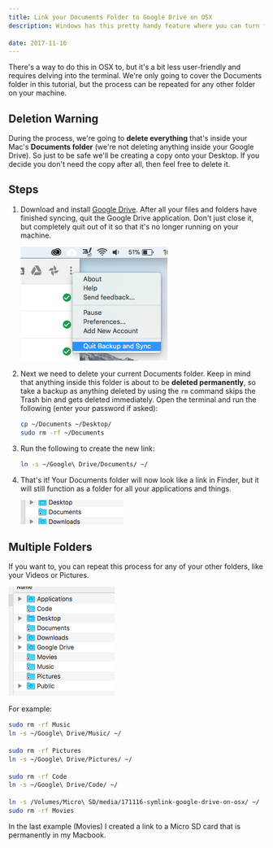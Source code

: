 ```yaml
---
title: Link your Documents Folder to Google Drive on OSX
description: Windows has this pretty handy feature where you can turn folders into links to other directories. For example, instead of your Documents folder existing in C:/Users/Me/Documents you could have it point to C:/Users/Me/Google Drive/Documents. That way you can just interact with your Documents folder like you normally do, but be safe in the knowledge that everything is being backed up.

date: 2017-11-16
---
```


There's a way to do this in OSX to, but it's a bit less user-friendly and requires delving into the terminal. We're only going to cover the Documents folder in this tutorial, but the process can be repeated for any other folder on your machine.

## Deletion Warning

During the process, we're going to **delete everything** that's inside your Mac's **Documents folder** (we're not deleting anything inside your Google Drive). So just to be safe we'll be creating a copy onto your Desktop. If you decide you don't need the copy after all, then feel free to delete it.

## Steps

1. Download and install [Google Drive](https://www.google.com/drive/). After all your files and folders have finished syncing, quit the Google Drive application. Don't just close it, but completely quit out of it so that it's no longer running on your machine.

    ![Quit Google Sync](media/171116-symlink-google-drive-on-osx/quit-google-sync.png)

2. Next we need to delete your current Documents folder. Keep in mind that anything inside this folder is about to be **deleted permanently**, so take a backup as anything deleted by using the `rm` command skips the Trash bin and gets deleted immediately. Open the terminal and run the following (enter your password if asked):

    ```bash
    cp ~/Documents ~/Desktop/
    sudo rm -rf ~/Documents
    ```

3. Run the following to create the new link:

    ```bash
    ln -s ~/Google\ Drive/Documents/ ~/
    ```

4. That's it! Your Documents folder will now look like a link in Finder, but it will still function as a folder for all your applications and things.

    ![Google Drive Link](media/171116-symlink-google-drive-on-osx/documents-link.png)

## Multiple Folders

If you want to, you can repeat this process for any of your other folders, like your Videos or Pictures.

![Multiple Links](media/171116-symlink-google-drive-on-osx/all-folders.png)

For example:

```bash
sudo rm -rf Music
ln -s ~/Google\ Drive/Music/ ~/

sudo rm -rf Pictures
ln -s ~/Google\ Drive/Pictures/ ~/

sudo rm -rf Code
ln -s ~/Google\ Drive/Code/ ~/

ln -s /Volumes/Micro\ SD/media/171116-symlink-google-drive-on-osx/ ~/
sudo rm -rf Movies
```

In the last example (Movies) I created a link to a Micro SD card that is permanently in my Macbook.
